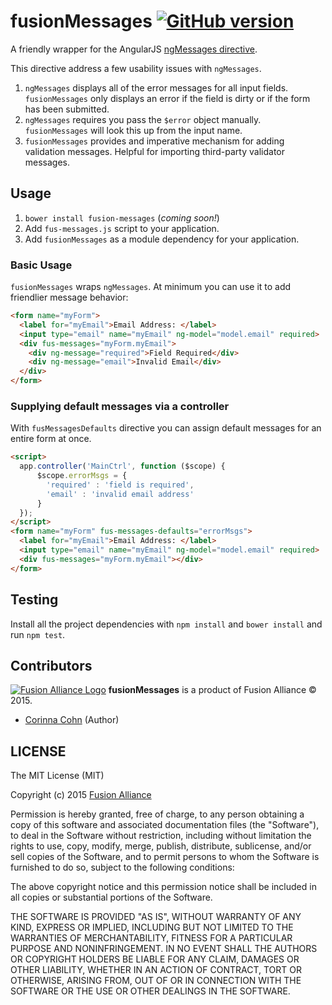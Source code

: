 # fusionMessages  [![GitHub version](https://badge.fury.io/gh/corinna000%2Ffusion-messages.svg)](http://badge.fury.io/gh/corinna000%2Ffusion-messages)

A friendly wrapper for the AngularJS [ngMessages directive](https://docs.angularjs.org/api/ngMessages/directive/ngMessages).

This directive address a few usability issues with `ngMessages`.

1. `ngMessages` displays all of the error messages for all input fields. `fusionMessages` only displays an error if the field is dirty or if the form has been submitted.
2. `ngMessages` requires you pass the `$error` object manually. `fusionMessages` will look this up from the input name.
3. `fusionMessages` provides and imperative mechanism for adding validation messages. Helpful for importing third-party validator messages.

## Usage

1. `bower install fusion-messages` (_coming soon!_)
2. Add `fus-messages.js` script to your application.
3. Add `fusionMessages` as a module dependency for your application.

### Basic Usage

`fusionMessages` wraps `ngMessages`. At minimum you can use it to add friendlier message behavior:

```html
<form name="myForm">
  <label for="myEmail">Email Address: </label>
  <input type="email" name="myEmail" ng-model="model.email" required>
  <div fus-messages="myForm.myEmail">
    <div ng-message="required">Field Required</div>
    <div ng-message="email">Invalid Email</div>
  </div>
</form>
```

### Supplying default messages via a controller

With `fusMessagesDefaults` directive you can assign default messages for an entire form at once.

```html
<script>
  app.controller('MainCtrl', function ($scope) {
      $scope.errorMsgs = {
        'required' : 'field is required',
        'email' : 'invalid email address'
      }
  });
</script>
<form name="myForm" fus-messages-defaults="errorMsgs">
  <label for="myEmail">Email Address: </label>
  <input type="email" name="myEmail" ng-model="model.email" required>
  <div fus-messages="myForm.myEmail"></div>
</form>
```

## Testing

Install all the project dependencies with `npm install` and `bower install` and run `npm test`.

## Contributors

[![Fusion Alliance Logo](https://avatars0.githubusercontent.com/u/1154219?v=3&u=e1451e6a65343331369d53a2b6e0c7046c2cc810&s=60)](https://github.com/FusionAlliance)
**fusionMessages** is a product of Fusion Alliance &copy; 2015.

+ [Corinna Cohn](https://github.com/corinna000) (Author)


## LICENSE

The MIT License (MIT)

Copyright (c) 2015 [Fusion Alliance](https://www.fusionalliance.com/?utm_source=GitHub&utm_medium=Website&utm_campaign=OpenSource)

Permission is hereby granted, free of charge, to any person obtaining a copy
of this software and associated documentation files (the "Software"), to deal
in the Software without restriction, including without limitation the rights
to use, copy, modify, merge, publish, distribute, sublicense, and/or sell
copies of the Software, and to permit persons to whom the Software is
furnished to do so, subject to the following conditions:

The above copyright notice and this permission notice shall be included in all
copies or substantial portions of the Software.

THE SOFTWARE IS PROVIDED "AS IS", WITHOUT WARRANTY OF ANY KIND, EXPRESS OR
IMPLIED, INCLUDING BUT NOT LIMITED TO THE WARRANTIES OF MERCHANTABILITY,
FITNESS FOR A PARTICULAR PURPOSE AND NONINFRINGEMENT. IN NO EVENT SHALL THE
AUTHORS OR COPYRIGHT HOLDERS BE LIABLE FOR ANY CLAIM, DAMAGES OR OTHER
LIABILITY, WHETHER IN AN ACTION OF CONTRACT, TORT OR OTHERWISE, ARISING FROM,
OUT OF OR IN CONNECTION WITH THE SOFTWARE OR THE USE OR OTHER DEALINGS IN THE
SOFTWARE.

